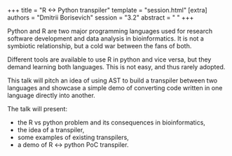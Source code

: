 +++
title = "R <-> Python transpiler"
template = "session.html"
[extra]
authors = "Dmitrii Borisevich"
session = "3.2"
abstract = " "
+++

Python and R are two major programming languages used for research software development and data analysis in bioinformatics. It is not a symbiotic relationship, but a cold war between the fans of both.

Different tools are available to use R in python and vice versa, but they demand learning both languages. This is not easy, and thus rarely adopted.

This talk will pitch an idea of using AST to build a transpiler between two languages and showcase a simple demo of converting code written in one language directly into another.

The talk will present:

- the R vs python problem and its consequences in bioinformatics,
- the idea of a transpiler,
- some examples of existing transpilers,
- a demo of R <-> python PoC transpiler.
